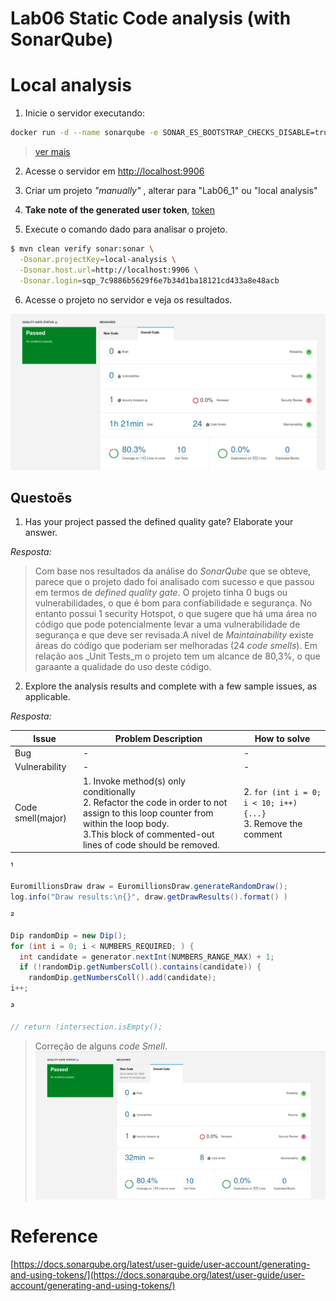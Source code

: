 # Lab06 Static Code analysis (with SonarQube)

# Local analysis

1. Inicie o servidor executando:
```bash
docker run -d --name sonarqube -e SONAR_ES_BOOTSTRAP_CHECKS_DISABLE=true -p 9906:9000 sonarqube:latest
```
>[ver mais](https://docs.sonarqube.org/latest/try-out-sonarqube/)
2. Acesse o servidor em [http://localhost:9906](http://localhost:9906)

3. Criar um projeto _"manually"_ , alterar para "Lab06_1" ou "local analysis"

4. **Take note of the generated user token**, [token](/Lab06_1/notas.txt)

5. Execute o comando dado para analisar o projeto.
```bash
$ mvn clean verify sonar:sonar \
  -Dsonar.projectKey=local-analysis \
  -Dsonar.host.url=http://localhost:9906 \
  -Dsonar.login=sqp_7c9886b5629f6e7b34d1ba18121cd433a8e48acb

```

6. Acesse o projeto no servidor e veja os resultados.

![](Lab06_1/LocalAnalysis.png)
## Questoẽs

1. Has your project passed the defined quality gate? Elaborate your answer.

_Resposta:_
> Com base nos resultados da análise do _SonarQube_ que se obteve, parece que o projeto dado foi analisado com sucesso e que passou em termos de _defined quality gate_.
> O projeto tinha 0 bugs ou vulnerabilidades, o que é bom para confiabilidade e segurança. No entanto possui 1 security Hotspot, o que sugere que há uma área no código que pode potencialmente levar a uma vulnerabilidade de segurança e que deve ser revisada.A nível de _Maintainability_ existe áreas do código que poderiam ser melhoradas (24 _code smells_). 
> Em relação aos _Unit Tests_m o projeto tem um alcance de 80,3%, o que garaante a qualidade do uso deste código.



2. Explore the analysis results and complete with a few sample issues, as applicable. 

_Resposta:_

 **Issue** | **Problem Description** | **How to solve** |
 --- | --- | --- |
Bug| - | - |
Vulnerability | -  | - 
Code smell(major)| 1. Invoke method(s) only conditionally <br> 2. Refactor the code in order to not assign to this loop counter from within the loop body. <br> 3.This block of commented-out lines of code should be removed. |  2. `for (int i = 0; i < 10; i++) {...}`<br> 3. Remove the comment 


¹
```java
EuromillionsDraw draw = EuromillionsDraw.generateRandomDraw();
log.info("Draw results:\n{}", draw.getDrawResults().format() )
```

²
```java
Dip randomDip = new Dip();
for (int i = 0; i < NUMBERS_REQUIRED; ) {
  int candidate = generator.nextInt(NUMBERS_RANGE_MAX) + 1;
  if (!randomDip.getNumbersColl().contains(candidate)) {
    randomDip.getNumbersColl().add(candidate);
i++;
```

³
```java
// return !intersection.isEmpty();
```

> Correção de alguns _code Smell_.
![](Lab06_1/refactory.png)
# Reference
[https://docs.sonarqube.org/latest/user-guide/user-account/generating-and-using-tokens/](https://docs.sonarqube.org/latest/user-guide/user-account/generating-and-using-tokens/)